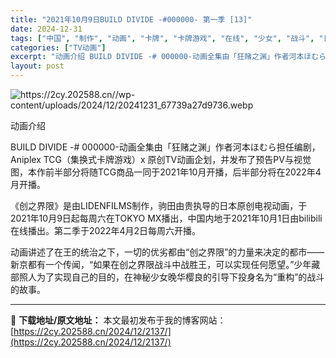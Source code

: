 ```yaml
---
title: "2021年10月9日BUILD DIVIDE -#000000- 第一季 [13]"
date: 2024-12-31
tags: ["中国", "制作", "动画", "卡牌", "卡牌游戏", "在线", "少女", "战斗", "日本", "集换式卡牌游戏"]
categories: ["TV动画"]
excerpt: "动画介绍 BUILD DIVIDE -# 000000-动画全集由「狂赌之渊」作者河本ほむら担任编剧，Aniplex TCG（集换式卡牌游戏）x 原创TV动画企划，并发布了预告PV与视觉图，本作前半部分将随TCG商品一同于2021年10月开播，后半部分将在2022年4月开播。 《创之界限》是由LID&hellip;"
layout: post
---
```


<img class="aligncenter" src="https://2cy.202588.cn//wp-content/uploads/2024/12/20241231_67739a27d9736.webp" alt="https://2cy.202588.cn//wp-content/uploads/2024/12/20241231_67739a27d9736.webp" />

动画介绍

BUILD DIVIDE -# 000000-动画全集由「狂赌之渊」作者河本ほむら担任编剧，Aniplex TCG（集换式卡牌游戏）x 原创TV动画企划，并发布了预告PV与视觉图，本作前半部分将随TCG商品一同于2021年10月开播，后半部分将在2022年4月开播。

《创之界限》是由LIDENFILMS制作，驹田由贵执导的日本原创电视动画，于2021年10月9日起每周六在TOKYO MX播出，中国内地于2021年10月1日由bilibili在线播出。第二季于2022年4月2日每周六开播。

动画讲述了在王的统治之下，一切的优劣都由“创之界限”的力量来决定的都市——新京都有一个传闻，“如果在创之界限战斗中战胜王，可以实现任何愿望。”少年藏部照人为了实现自己的目的，在神秘少女晚华樱良的引导下投身名为“重构”的战斗的故事。

---
📖 **下载地址/原文地址：** 本文最初发布于我的博客网站：[https://2cy.202588.cn/2024/12/2137/](https://2cy.202588.cn/2024/12/2137/)
